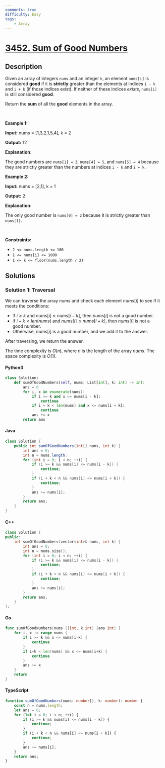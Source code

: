 ```yaml
---
comments: true
difficulty: Easy
tags:
    - Array
---
```


<!-- problem:start -->

# [3452. Sum of Good Numbers](https://leetcode.com/problems/sum-of-good-numbers)

## Description

<!-- description:start -->

<p>Given an array of integers <code>nums</code> and an integer <code>k</code>, an element <code>nums[i]</code> is considered <strong>good</strong> if it is <strong>strictly</strong> greater than the elements at indices <code>i - k</code> and <code>i + k</code> (if those indices exist). If neither of these indices <em>exists</em>, <code>nums[i]</code> is still considered <strong>good</strong>.</p>

<p>Return the <strong>sum</strong> of all the <strong>good</strong> elements in the array.</p>

<p>&nbsp;</p>
<p><strong class="example">Example 1:</strong></p>

<div class="example-block">
<p><strong>Input:</strong> <span class="example-io">nums = [1,3,2,1,5,4], k = 2</span></p>

<p><strong>Output:</strong> <span class="example-io">12</span></p>

<p><strong>Explanation:</strong></p>

<p>The good numbers are <code>nums[1] = 3</code>, <code>nums[4] = 5</code>, and <code>nums[5] = 4</code> because they are strictly greater than the numbers at indices <code>i - k</code> and <code>i + k</code>.</p>
</div>

<p><strong class="example">Example 2:</strong></p>

<div class="example-block">
<p><strong>Input:</strong> <span class="example-io">nums = [2,1], k = 1</span></p>

<p><strong>Output:</strong> <span class="example-io">2</span></p>

<p><strong>Explanation:</strong></p>

<p>The only good number is <code>nums[0] = 2</code> because it is strictly greater than <code>nums[1]</code>.</p>
</div>

<p>&nbsp;</p>
<p><strong>Constraints:</strong></p>

<ul>
	<li><code>2 &lt;= nums.length &lt;= 100</code></li>
	<li><code>1 &lt;= nums[i] &lt;= 1000</code></li>
	<li><code>1 &lt;= k &lt;= floor(nums.length / 2)</code></li>
</ul>

<!-- description:end -->

## Solutions

<!-- solution:start -->

### Solution 1: Traversal

We can traverse the array $\textit{nums}$ and check each element $\textit{nums}[i]$ to see if it meets the conditions:

-   If $i \ge k$ and $\textit{nums}[i] \le \textit{nums}[i - k]$, then $\textit{nums}[i]$ is not a good number.
-   If $i + k < \textit{len}(\textit{nums})$ and $\textit{nums}[i] \le \textit{nums}[i + k]$, then $\textit{nums}[i]$ is not a good number.
-   Otherwise, $\textit{nums}[i]$ is a good number, and we add it to the answer.

After traversing, we return the answer.

The time complexity is $O(n)$, where $n$ is the length of the array $\textit{nums}$. The space complexity is $O(1)$.

<!-- tabs:start -->

#### Python3

```python
class Solution:
    def sumOfGoodNumbers(self, nums: List[int], k: int) -> int:
        ans = 0
        for i, x in enumerate(nums):
            if i >= k and x <= nums[i - k]:
                continue
            if i + k < len(nums) and x <= nums[i + k]:
                continue
            ans += x
        return ans
```

#### Java

```java
class Solution {
    public int sumOfGoodNumbers(int[] nums, int k) {
        int ans = 0;
        int n = nums.length;
        for (int i = 0; i < n; ++i) {
            if (i >= k && nums[i] <= nums[i - k]) {
                continue;
            }
            if (i + k < n && nums[i] <= nums[i + k]) {
                continue;
            }
            ans += nums[i];
        }
        return ans;
    }
}
```

#### C++

```cpp
class Solution {
public:
    int sumOfGoodNumbers(vector<int>& nums, int k) {
        int ans = 0;
        int n = nums.size();
        for (int i = 0; i < n; ++i) {
            if (i >= k && nums[i] <= nums[i - k]) {
                continue;
            }
            if (i + k < n && nums[i] <= nums[i + k]) {
                continue;
            }
            ans += nums[i];
        }
        return ans;
    }
};
```

#### Go

```go
func sumOfGoodNumbers(nums []int, k int) (ans int) {
	for i, x := range nums {
		if i >= k && x <= nums[i-k] {
			continue
		}
		if i+k < len(nums) && x <= nums[i+k] {
			continue
		}
		ans += x
	}
	return
}
```

#### TypeScript

```ts
function sumOfGoodNumbers(nums: number[], k: number): number {
    const n = nums.length;
    let ans = 0;
    for (let i = 0; i < n; ++i) {
        if (i >= k && nums[i] <= nums[i - k]) {
            continue;
        }
        if (i + k < n && nums[i] <= nums[i + k]) {
            continue;
        }
        ans += nums[i];
    }
    return ans;
}
```

<!-- tabs:end -->

<!-- solution:end -->

<!-- problem:end -->
